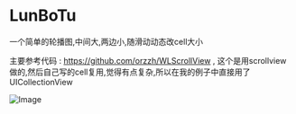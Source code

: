 # LunBoTu
一个简单的轮播图,中间大,两边小,随滑动动态改cell大小

主要参考代码 : https://github.com/orzzh/WLScrollView , 这个是用scrollview做的,然后自己写的cell复用,觉得有点复杂,所以在我的例子中直接用了UICollectionView


![Image](https://raw.githubusercontent.com/guochaoshun/LunBoTu/master/QQ20190521.gif)






